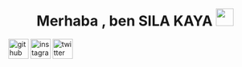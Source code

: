                                                    

<h1 align="center">Merhaba , ben SILA KAYA <img src="https://media.giphy.com/media/hvRJCLFzcasrR4ia7z/giphy.gif" width="35"> </h1>
<p hizalama="merkez">

[<img src='https://cdn.jsdelivr.net/npm/simple-icons@3.0.1/icons/github.svg' alt='github' height='40'>](https://github.com/wnssrck)  [<img src='https://cdn.jsdelivr.net/npm/simple-icons@3.0.1/icons/instagram.svg' alt='instagram' height='40'>](https://www.instagram.com/wnssrck/)  [<img src='https://cdn.jsdelivr.net/npm/simple-icons@3.0.1/icons/twitter.svg' alt='twitter' height='40'>](https://twitter.com/wnssrck)  

<p wnsrrck="center">
  <img src="https://readme-typing-svg.demolab.com/?lines=;Welcome+Your+Profile!;!+!+!+!+!+!+!+!+!+!+!+!+!+!+!+!+!+!+!+!+:/&font=Fira%20Code&center=true&width=380&height=50&duration=5000&pause=100" alt="">
</p>
